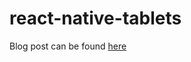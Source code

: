 # react-native-tablets

Blog post can be found [here](https://medium.com/react-native-training/scaling-react-native-apps-for-tablets-211de8399cf1)
